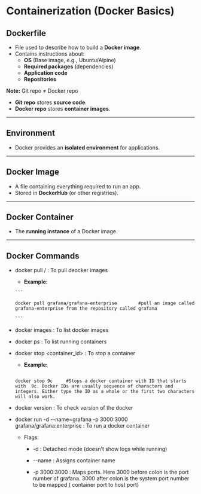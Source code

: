# Containerization (Docker Basics)

## Dockerfile
- File used to describe how to build a **Docker image**.  
- Contains instructions about:
  - **OS** (Base image, e.g., Ubuntu/Alpine)
  - **Required packages** (dependencies)
  - **Application code**
  - **Repositories**

 **Note:** Git repo ≠ Docker repo  
- **Git repo** stores **source code**.  
- **Docker repo** stores **container images**.  

---

## Environment
- Docker provides an **isolated environment** for applications.

---

## Docker Image
- A file containing everything required to run an app.  
- Stored in **DockerHub** (or other registries).  

---

## Docker Container
- The **running instance** of a Docker image.

---

##  Docker Commands

- docker pull <repo>/<image> : To pull deocker images

	-  **Example:**

	  ```

	  docker pull grafana/grafana-enterprise		#pull an image called grafana-enterprise from the repository called grafana

	  ```

 -  docker images : To list docker images

 -  docker ps : To list running containers

 -  docker stop <container_id> : To stop a container

	-  **Example:**

	  ```

	 docker stop 9c		#Stops a docker container with ID that starts with  9c. Docker IDs are usually sequence of characters and integers. Either type the ID as a whole or the first two characters will also work.

	  ```

 -  docker version : To check version of the docker

 -  docker run -d --name=grafana -p 3000:3000 grafana/grafana:enterprise : To run a docker container

     - Flags:

	    - -d : Detached mode (doesn’t show logs while running)  

	    - --name : Assigns container name

        -  -p 3000:3000 : Maps ports. Here 3000 before colon is the port number of grafana. 3000 after colon is the system port number to be mapped ( container port to host port)



